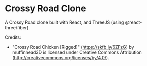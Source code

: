 # Crossy Road Clone

A Crossy Road clone built with React, and ThreeJS (using @react-three/fiber).

Credits:

- "Crossy Road Chicken [Rigged]" (https://skfb.ly/6ZFzG) by muffinhead3D is licensed under Creative Commons Attribution (http://creativecommons.org/licenses/by/4.0/).